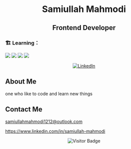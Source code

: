 

<h1 align="center">Samiullah Mahmodi</h1>
<h2 align="center">Frontend Developer</h2>


 ### 🏗️ Learning：



<code><img src="https://img.shields.io/badge/typescript-%23007ACC.svg?style=for-the-badge&logo=typescript&logoColor=white"/></code>
<code><img src="https://img.shields.io/badge/node.js-6DA55F?style=for-the-badge&logo=node.js&logoColor=white"/></code>
<code><img src="https://img.shields.io/badge/nestjs-%23E0234E.svg?style=for-the-badge&logo=nestjs&logoColor=white"/></code>
<code><img src="https://img.shields.io/badge/vuejs-%2335495e.svg?style=for-the-badge&logo=vuedotjs&logoColor=%234FC08D"/></code>



<p align="center">
  
  
  <a href="https://www.linkedin.com/in/samiullah-mahmodi/">
    <img src="https://img.shields.io/badge/LinkedIn-Connect-blue.svg" alt="LinkedIn">
  </a>
  
  
</p>

## About Me

one who like to code and learn new things

## Contact Me

samiullahmahmodi1212@outlook.com


https://www.linkedin.com/in/samiullah-mahmodi

<p align="center">
  <img src="https://visitor-badge.glitch.me/badge?page_id=https://github.com/sami-mahmodi" alt="Visitor Badge"/>
</p>
